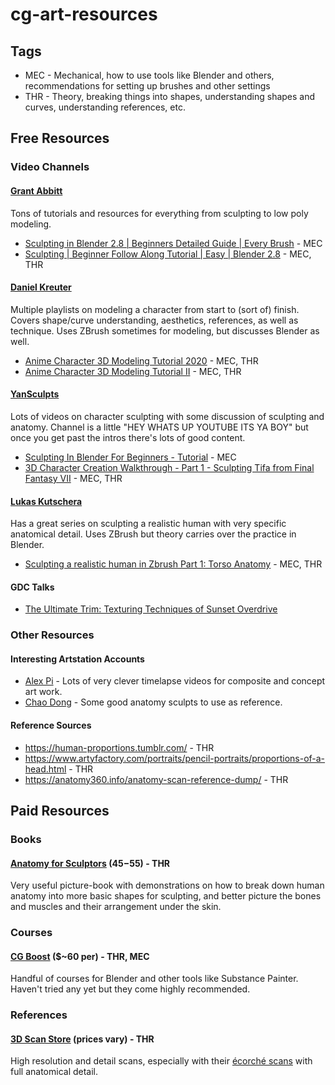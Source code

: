 # cg-art-resources

## Tags
- MEC - Mechanical, how to use tools like Blender and others, recommendations for setting up brushes and other settings
- THR - Theory, breaking things into shapes, understanding shapes and curves, understanding references, etc.

## Free Resources
### Video Channels
#### [Grant Abbitt](https://www.youtube.com/channel/UCZFUrFoqvqlN8seaAeEwjlw)
Tons of tutorials and resources for everything from sculpting to low poly modeling.
- [Sculpting in Blender 2.8 | Beginners Detailed Guide | Every Brush](https://www.youtube.com/watch?v=L3XtAFUWNuk0) - MEC
- [Sculpting | Beginner Follow Along Tutorial | Easy | Blender 2.8](https://www.youtube.com/watch?v=lKY2FIy60nc) - MEC, THR

#### [Daniel Kreuter](https://www.youtube.com/channel/UC9NTBQja_r2NI5e56PvuSAA)
Multiple playlists on modeling a character from start to (sort of) finish. Covers shape/curve understanding, aesthetics, references, as well as technique. Uses ZBrush sometimes for modeling, but discusses Blender as well.
- [Anime Character 3D Modeling Tutorial 2020](https://www.youtube.com/watch?v=i2KXwzzkZX0&list=PLvgIVNDU-Dxge794BXoeQsDxb9u_3TZas) - MEC, THR
- [Anime Character 3D Modeling Tutorial II](https://www.youtube.com/watch?v=5Xuf6ODN_xY&list=PLvgIVNDU-Dxjb3eukDF5W0l0-6ShO9OiM) - MEC, THR

#### [YanSculpts](https://www.youtube.com/channel/UCfjswDVU0XHyBN7UFG0Mi5Q)
Lots of videos on character sculpting with some discussion of sculpting and anatomy. Channel is a little "HEY WHATS UP YOUTUBE ITS YA BOY" but once you get past the intros there's lots of good content.
- [Sculpting In Blender For Beginners - Tutorial](https://www.youtube.com/watch?v=IG1IEpU5VAw) - MEC
- [3D Character Creation Walkthrough - Part 1 - Sculpting Tifa from Final Fantasy VII](https://www.youtube.com/watch?v=wOjPUiDIAG8&list=PLydnT8jiA21oJbSbH9hEA96jpPHjdGXo4&index=6) - MEC, THR

#### [Lukas Kutschera](https://www.youtube.com/channel/UChIOHon9KXDp3-S8uAEBdGQ)
Has a great series on sculpting a realistic human with very specific anatomical detail. Uses ZBrush but theory carries over the practice in Blender.
- [Sculpting a realistic human in Zbrush Part 1: Torso Anatomy](https://www.youtube.com/watch?v=Wt9tlnoKihQ&list=PLZ_rNjaMm252knHErlfctIPWuJc78RPgX) - MEC, THR

#### GDC Talks
- [The Ultimate Trim: Texturing Techniques of Sunset Overdrive](https://www.gdcvault.com/play/1022324/The-Ultimate-Trim-Texturing-Techniques)

### Other Resources

#### Interesting Artstation Accounts
- [Alex Pi](https://www.artstation.com/alex_pi) - Lots of very clever timelapse videos for composite and concept art work.
- [Chao Dong](https://www.artstation.com/dongchao) - Some good anatomy sculpts to use as reference.

#### Reference Sources
- https://human-proportions.tumblr.com/ - THR
- https://www.artyfactory.com/portraits/pencil-portraits/proportions-of-a-head.html - THR
- https://anatomy360.info/anatomy-scan-reference-dump/ - THR

## Paid Resources
### Books
#### [Anatomy for Sculptors](https://anatomy4sculptors.com/) ($45-$55) - THR
Very useful picture-book with demonstrations on how to break down human anatomy into more basic shapes for sculpting, and better picture the bones and muscles and their arrangement under the skin.
### Courses
#### [CG Boost](https://cgboost.com/academy/) ($~60 per) - THR, MEC
Handful of courses for Blender and other tools like Substance Painter. Haven't tried any yet but they come highly recommended.
### References
#### [3D Scan Store](https://www.3dscanstore.com/) (prices vary) - THR
High resolution and detail scans, especially with their [écorché scans](https://www.3dscanstore.com/ecorche-3d-models/male-and-female-%C3%A9corch%C3%A9-bundle) with full anatomical detail.
